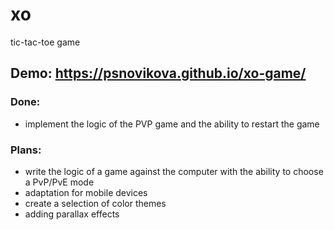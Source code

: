 # xo

tic-tac-toe game

## Demo: **https://psnovikova.github.io/xo-game/**

### Done: 
- implement the logic of the PVP game and the ability to restart the game

### Plans:
- write the logic of a game against the computer with the ability to choose a PvP/PvE mode
- adaptation for mobile devices
- create a selection of color themes
- adding parallax effects

